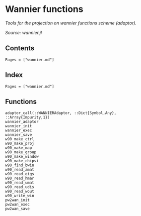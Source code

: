 # Wannier functions

*Tools for the projection on wannier functions scheme (adaptor).*

*Source: wannier.jl*

## Contents

```@contents
Pages = ["wannier.md"]
```

## Index

```@index
Pages = ["wannier.md"]
```

## Functions

```@docs
adaptor_call(::WANNIERAdaptor, ::Dict{Symbol,Any}, ::Array{Impurity,1})
wannier_adaptor
wannier_init
wannier_exec
wannier_save
w90_make_ctrl
w90_make_proj
w90_make_map
w90_make_group
w90_make_window
w90_make_chipsi
w90_find_bwin
w90_read_amat
w90_read_eigs
w90_read_hmar
w90_read_umat
w90_read_udis
w90_read_wout
w90_write_win
pw2wan_init
pw2wan_exec
pw2wan_save
```
